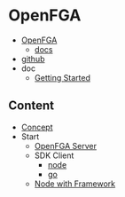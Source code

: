 # OpenFGA

- [OpenFGA](https://openfga.dev/)
  - [docs](https://openfga.dev/docs/)
- [github](https://github.com/openfga)
- doc
  - [Getting Started](https://openfga.dev/docs/getting-started)

## Content

- [Concept](concept.md)
- Start
  - [OpenFGA Server](server/README.md)
  - SDK Client
    - [node](client/node/README.md)
    - [go](client/go/README.md)
  - [Node with Framework](client/with-framework/README.md)
